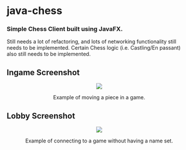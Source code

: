 # java-chess

### Simple Chess Client built using JavaFX.
Still needs a lot of refactoring, and lots of networking functionality still needs to be implemented. Certain Chess logic (i.e. Castling/En passant) also still needs to be implemented.

## Ingame Screenshot
  <p align="center">
      <img src="https://github.com/rossw01/java-chess/assets/56947241/107dc17b-28b3-4bcc-9ffb-af52ebf0dfe3" />
  </p>
  <p align="center">
    Example of moving a piece in a game.
  </p>

## Lobby Screenshot
  <p align="center">
      <img src="https://github.com/rossw01/java-chess/assets/56947241/12723399-882f-425b-8ade-098ddb9c4ab5" />
  </p>
  <p align="center">
    Example of connecting to a game without having a name set.
  </p>
